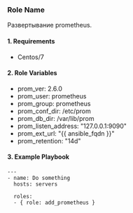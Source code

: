 ### Role Name

Развертывание prometheus.

#### 1. Requirements

- Centos/7

#### 2. Role Variables

- prom_ver: 2.6.0
- prom_user: prometheus
- prom_group: prometheus
- prom_conf_dir: /etc/prom
- prom_db_dir: /var/lib/prom
- prom_listen_address: "127.0.0.1:9090"
- prom_ext_url: "{{ ansible_fqdn }}"
- prom_retention: "14d"

#### 3. Example Playbook

```
---
- name: Do something
  hosts: servers

  roles:
  - { role: add_prometheus }
```